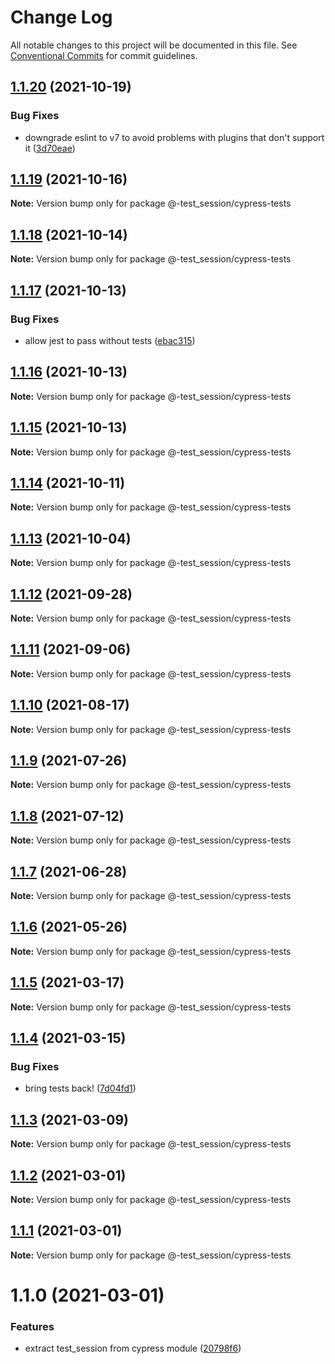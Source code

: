 # Change Log

All notable changes to this project will be documented in this file.
See [Conventional Commits](https://conventionalcommits.org) for commit guidelines.

## [1.1.20](https://github.com/AmazeeLabs/silverback-mono/compare/@-test_session/cypress-tests@1.1.19...@-test_session/cypress-tests@1.1.20) (2021-10-19)


### Bug Fixes

* downgrade eslint to v7 to avoid problems with plugins that don't support it ([3d70eae](https://github.com/AmazeeLabs/silverback-mono/commit/3d70eae96f6129a5c68c705c4cc0f801cd0d472d))





## [1.1.19](https://github.com/AmazeeLabs/silverback-mono/compare/@-test_session/cypress-tests@1.1.18...@-test_session/cypress-tests@1.1.19) (2021-10-16)

**Note:** Version bump only for package @-test_session/cypress-tests





## [1.1.18](https://github.com/AmazeeLabs/silverback-mono/compare/@-test_session/cypress-tests@1.1.17...@-test_session/cypress-tests@1.1.18) (2021-10-14)

**Note:** Version bump only for package @-test_session/cypress-tests





## [1.1.17](https://github.com/AmazeeLabs/silverback-mono/compare/@-test_session/cypress-tests@1.1.16...@-test_session/cypress-tests@1.1.17) (2021-10-13)


### Bug Fixes

* allow jest to pass without tests ([ebac315](https://github.com/AmazeeLabs/silverback-mono/commit/ebac3151b0bf7b530c480b213f8538ceec221fe4))





## [1.1.16](https://github.com/AmazeeLabs/silverback-mono/compare/@-test_session/cypress-tests@1.1.15...@-test_session/cypress-tests@1.1.16) (2021-10-13)

**Note:** Version bump only for package @-test_session/cypress-tests





## [1.1.15](https://github.com/AmazeeLabs/silverback-mono/compare/@-test_session/cypress-tests@1.1.14...@-test_session/cypress-tests@1.1.15) (2021-10-13)

**Note:** Version bump only for package @-test_session/cypress-tests





## [1.1.14](https://github.com/AmazeeLabs/silverback-mono/compare/@-test_session/cypress-tests@1.1.13...@-test_session/cypress-tests@1.1.14) (2021-10-11)

**Note:** Version bump only for package @-test_session/cypress-tests





## [1.1.13](https://github.com/AmazeeLabs/silverback-mono/compare/@-test_session/cypress-tests@1.1.12...@-test_session/cypress-tests@1.1.13) (2021-10-04)

**Note:** Version bump only for package @-test_session/cypress-tests





## [1.1.12](https://github.com/AmazeeLabs/silverback-mono/compare/@-test_session/cypress-tests@1.1.11...@-test_session/cypress-tests@1.1.12) (2021-09-28)

**Note:** Version bump only for package @-test_session/cypress-tests





## [1.1.11](https://github.com/AmazeeLabs/silverback-mono/compare/@-test_session/cypress-tests@1.1.10...@-test_session/cypress-tests@1.1.11) (2021-09-06)

**Note:** Version bump only for package @-test_session/cypress-tests





## [1.1.10](https://github.com/AmazeeLabs/silverback-mono/compare/@-test_session/cypress-tests@1.1.9...@-test_session/cypress-tests@1.1.10) (2021-08-17)

**Note:** Version bump only for package @-test_session/cypress-tests





## [1.1.9](https://github.com/AmazeeLabs/silverback-mono/compare/@-test_session/cypress-tests@1.1.8...@-test_session/cypress-tests@1.1.9) (2021-07-26)

**Note:** Version bump only for package @-test_session/cypress-tests





## [1.1.8](https://github.com/AmazeeLabs/silverback-mono/compare/@-test_session/cypress-tests@1.1.7...@-test_session/cypress-tests@1.1.8) (2021-07-12)

**Note:** Version bump only for package @-test_session/cypress-tests





## [1.1.7](https://github.com/AmazeeLabs/silverback-mono/compare/@-test_session/cypress-tests@1.1.6...@-test_session/cypress-tests@1.1.7) (2021-06-28)

**Note:** Version bump only for package @-test_session/cypress-tests





## [1.1.6](https://github.com/AmazeeLabs/silverback-mono/compare/@-test_session/cypress-tests@1.1.5...@-test_session/cypress-tests@1.1.6) (2021-05-26)

**Note:** Version bump only for package @-test_session/cypress-tests





## [1.1.5](https://github.com/AmazeeLabs/silverback-mono/compare/@-test_session/cypress-tests@1.1.4...@-test_session/cypress-tests@1.1.5) (2021-03-17)

**Note:** Version bump only for package @-test_session/cypress-tests





## [1.1.4](https://github.com/AmazeeLabs/silverback-mono/compare/@-test_session/cypress-tests@1.1.3...@-test_session/cypress-tests@1.1.4) (2021-03-15)


### Bug Fixes

* bring tests back! ([7d04fd1](https://github.com/AmazeeLabs/silverback-mono/commit/7d04fd1de8f544a6c10ccf642df5acf04acf4d6d))





## [1.1.3](https://github.com/AmazeeLabs/silverback-mono/compare/@-test_session/cypress-tests@1.1.2...@-test_session/cypress-tests@1.1.3) (2021-03-09)

**Note:** Version bump only for package @-test_session/cypress-tests





## [1.1.2](https://github.com/AmazeeLabs/silverback-mono/compare/@-test_session/cypress-tests@1.1.1...@-test_session/cypress-tests@1.1.2) (2021-03-01)

**Note:** Version bump only for package @-test_session/cypress-tests





## [1.1.1](https://github.com/AmazeeLabs/silverback-mono/compare/@-test_session/cypress-tests@1.1.0...@-test_session/cypress-tests@1.1.1) (2021-03-01)

**Note:** Version bump only for package @-test_session/cypress-tests





# 1.1.0 (2021-03-01)


### Features

* extract test_session from cypress module ([20798f6](https://github.com/AmazeeLabs/silverback-mono/commit/20798f605b1a1ff1dd8651d8123c5cbfc490105f))
